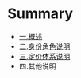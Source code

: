 # Summary

* [一.概述](README.md)
* [二.身份角色说明](4e8c-shen-fen-jiao-se-shuo-ming.md)
* [三.定价体系说明](4e09-fu-fei-ti-xi-shuo-ming.md)
* 四.其他说明

